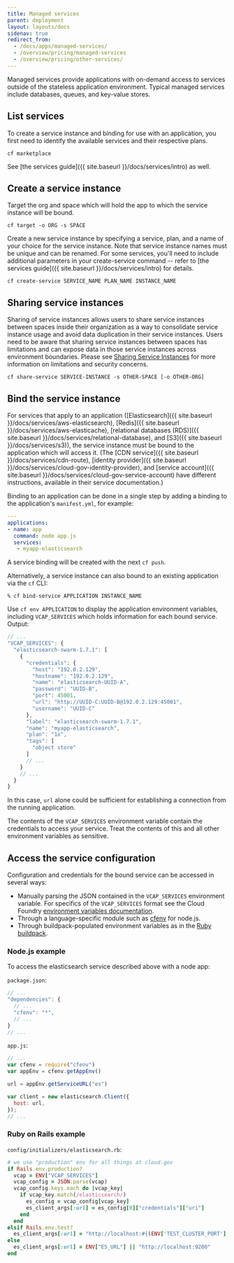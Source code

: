 ```yaml
---
title: Managed services
parent: deployment
layout: layouts/docs
sidenav: true
redirect_from:
  - /docs/apps/managed-services/
  - /overview/pricing/managed-services
  - /overview/pricing/other-services/
---
```


Managed services provide applications with on-demand access to services outside of the stateless application environment. Typical managed services include databases, queues, and key-value stores.

## List services

To create a service instance and binding for use with an application, you first need to identify the available services and their respective plans.

```shell
cf marketplace
```

See [the services guide]({{ site.baseurl }}/docs/services/intro) as well.

## Create a service instance

Target the org and space which will hold the app to which the service instance will be bound.

```shell
cf target -o ORG -s SPACE
```

Create a new service instance by specifying a service, plan, and a name of your choice for the service instance. Note that service instance names must be unique and can be renamed. For some services, you'll need to include additional parameters in your create-service command -- refer to [the services guide]({{ site.baseurl }}/docs/services/intro) for details.

```shell
cf create-service SERVICE_NAME PLAN_NAME INSTANCE_NAME
```

## Sharing service instances

Sharing of service instances allows users to share service instances between spaces inside their organization as a way to consolidate service instance usage and avoid data duplication in their service instances.  Users need to be aware that sharing service instances between spaces has limitations and can expose data in those service instances across environment boundaries.  Please see [Sharing Service Instances](https://docs.cloudfoundry.org/devguide/services/sharing-instances.html) for more information on limitations and security concerns.

```shell
cf share-service SERVICE-INSTANCE -s OTHER-SPACE [-o OTHER-ORG]
```

## Bind the service instance

For services that apply to an application ([Elasticsearch]({{ site.baseurl }}/docs/services/aws-elasticsearch), [Redis]({{ site.baseurl }}/docs/services/aws-elasticache), [relational databases (RDS)]({{ site.baseurl }}/docs/services/relational-database), and [S3]({{ site.baseurl }}/docs/services/s3)), the service instance must be bound to the application which will access it. (The [CDN service]({{ site.baseurl }}/docs/services/cdn-route), [identity provider]({{ site.baseurl }}/docs/services/cloud-gov-identity-provider), and [service account]({{ site.baseurl }}/docs/services/cloud-gov-service-account) have different instructions, available in their service documentation.)

Binding to an application can be done in a single step by adding a binding to the application's `manifest.yml`, for example:

```yaml
---
applications:
- name: app
  command: node app.js
  services:
   - myapp-elasticsearch
```

A service binding will be created with the next `cf push`.

Alternatively, a service instance can also bound to an existing application via the `cf` CLI:

```shell
% cf bind-service APPLICATION INSTANCE_NAME
```

Use `cf env APPLICATION` to display the application environment variables, including `VCAP_SERVICES` which holds information for each bound service. Output:

```javascript
// ...
"VCAP_SERVICES": {
  "elasticsearch-swarm-1.7.1": [
    {
      "credentials": {
        "host": "192.0.2.129",
        "hostname": "192.0.2.129",
        "name": "elasticsearch-UUID-A",
        "password": "UUID-B",
        "port": 45001,
        "url": "http://UUID-C:UUID-B@192.0.2.129:45001",
        "username": "UUID-C"
      },
      "label": "elasticsearch-swarm-1.7.1",
      "name": "myapp-elasticsearch",
      "plan": "1x",
      "tags": [
        "object store"
      ]
      // ...
    }
    // ...
  }
}
```

In this case, `url` alone could be sufficient for establishing a connection from the running application.

The contents of the `VCAP_SERVICES` environment variable contain the credentials to access your service. Treat the contents of this and all other environment variables as sensitive.

## Access the service configuration

Configuration and credentials for the bound service can be accessed in several ways:

* Manually parsing the JSON contained in the `VCAP_SERVICES` environment variable. For specifics of the `VCAP_SERVICES` format see the Cloud Foundry [environment variables documentation](http://docs.cloudfoundry.org/devguide/deploy-apps/environment-variable.html#VCAP-SERVICES).
* Through a language-specific module such as [cfenv](https://www.npmjs.org/package/cfenv) for node.js.
* Through buildpack-populated environment variables as in the [Ruby buildpack](http://docs.cloudfoundry.org/buildpacks/ruby/ruby-service-bindings.html#vcap-services-defines-database-url).

### Node.js example

To access the elasticsearch service described above with a node app:

`package.json`:

```javascript
// ...
"dependencies": {
  // ...
  "cfenv": "*",
  // ...
}
// ...
```

`app.js`:

```javascript
// ...
var cfenv = require("cfenv")
var appEnv = cfenv.getAppEnv()

url = appEnv.getServiceURL("es")

var client = new elasticsearch.Client({
  host: url,
});
// ...
```

### Ruby on Rails example

`config/initializers/elasticsearch.rb`:

```ruby
# we use "production" env for all things at cloud.gov
if Rails.env.production?
  vcap = ENV["VCAP_SERVICES"]
  vcap_config = JSON.parse(vcap)
  vcap_config.keys.each do |vcap_key|
    if vcap_key.match(/elasticsearch/)
      es_config = vcap_config[vcap_key]
      es_client_args[:url] = es_config[0]["credentials"]["uri"]
    end
  end
elsif Rails.env.test?
  es_client_args[:url] = "http://localhost:#{(ENV['TEST_CLUSTER_PORT'] || 9250)}"
else
  es_client_args[:url] = ENV["ES_URL"] || "http://localhost:9200"
end
```
